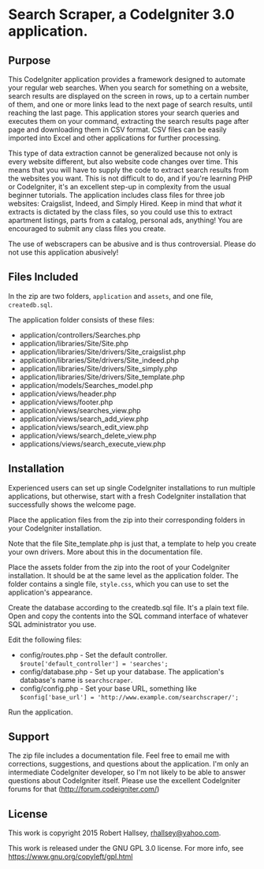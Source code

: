# Search Scraper, a CodeIgniter 3.0 application.

## Purpose

This CodeIgniter application provides a framework designed to automate your regular web searches. When you search for something on a website, search results are displayed on the screen in rows, up to a certain number of them, and one or more links lead to the next page of search results, until reaching the last page. This application stores your search queries and executes them on your command, extracting the search results page after page and downloading them in CSV format. CSV files can be easily imported into Excel and other applications for further processing. 

This type of data extraction cannot be generalized because not only is every website different, but also website code changes over time. This means that you will have to supply the code to extract search results from the websites you want. This is not difficult to do, and if you're learning PHP or CodeIgniter, it's an excellent step-up in complexity from the usual beginner tutorials. The application includes class files for three job websites: Craigslist, Indeed, and Simply Hired. Keep in mind that _what_ it extracts is dictated by the class files, so you could use this to extract apartment listings, parts from a catalog, personal ads, anything! You are encouraged to submit any class files you create.

The use of webscrapers can be abusive and is thus controversial. Please do not use this application abusively!

## Files Included

In the zip are two folders, `application` and `assets`, and one file, `createdb.sql`.

The application folder consists of these files:

* application/controllers/Searches.php
* application/libraries/Site/Site.php
* application/libraries/Site/drivers/Site_craigslist.php
* application/libraries/Site/drivers/Site_indeed.php
* application/libraries/Site/drivers/Site_simply.php
* application/libraries/Site/drivers/Site_template.php
* application/models/Searches_model.php
* application/views/header.php
* application/views/footer.php
* application/views/searches_view.php
* application/views/search_add_view.php
* application/views/search_edit_view.php
* application/views/search_delete_view.php
* applications/views/search_execute_view.php

## Installation

Experienced users can set up single CodeIgniter installations to run multiple applications, but otherwise, start with a fresh CodeIgniter installation that successfully shows the welcome page.

Place the application files from the zip into their corresponding folders in your CodeIgniter installation.

Note that the file Site_template.php is just that, a template to help you create your own drivers. More about this in the documentation file.

Place the assets folder from the zip into the root of your CodeIgniter installation. It should be at the same level as the application folder. The folder contains a single file, `style.css`, which you can use to set the application's appearance.

Create the database according to the createdb.sql file. It's a plain text file. Open and copy the contents into the SQL command interface of whatever SQL administrator you use.

Edit the following files:

* config/routes.php - Set the default controller. `$route['default_controller'] = 'searches';`
* config/database.php - Set up your database. The application's database's name is `searchscraper`.
* config/config.php - Set your base URL, something like `$config['base_url'] = 'http://www.example.com/searchscraper/';`

Run the application.

## Support

The zip file includes a documentation file. Feel free to email me with corrections, suggestions, and questions about the application. I'm only an intermediate CodeIgniter developer, so I'm not likely to be able to answer questions about CodeIgniter itself. Please use the excellent CodeIgniter forums for that (http://forum.codeigniter.com/)

## License

This work is copyright 2015 Robert Hallsey, rhallsey@yahoo.com.

This work is released under the GNU GPL 3.0 license. For more info, see https://www.gnu.org/copyleft/gpl.html
